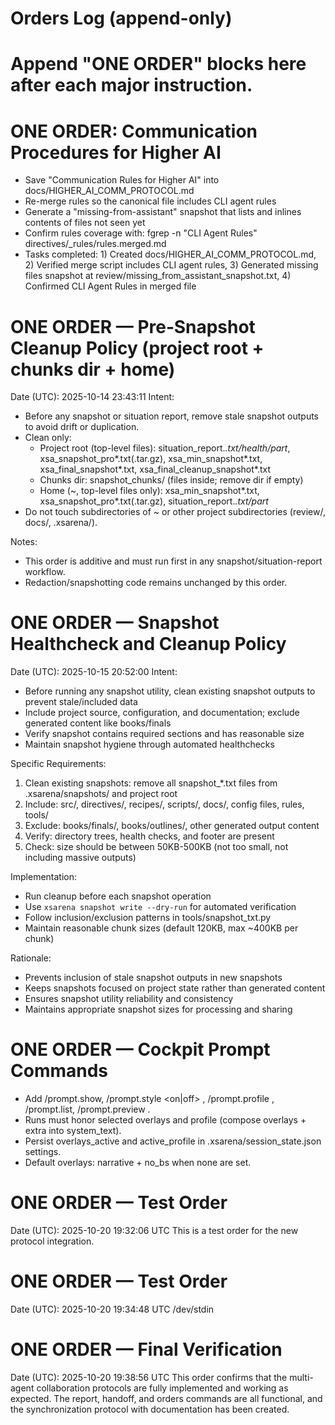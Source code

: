 # Orders Log (append-only)
# Append "ONE ORDER" blocks here after each major instruction.

# ONE ORDER: Communication Procedures for Higher AI
- Save "Communication Rules for Higher AI" into docs/HIGHER_AI_COMM_PROTOCOL.md
- Re-merge rules so the canonical file includes CLI agent rules
- Generate a "missing-from-assistant" snapshot that lists and inlines contents of files not seen yet
- Confirm rules coverage with: fgrep -n "CLI Agent Rules" directives/_rules/rules.merged.md
- Tasks completed: 1) Created docs/HIGHER_AI_COMM_PROTOCOL.md, 2) Verified merge script includes CLI agent rules, 3) Generated missing files snapshot at review/missing_from_assistant_snapshot.txt, 4) Confirmed CLI Agent Rules in merged file
# ONE ORDER — Pre‑Snapshot Cleanup Policy (project root + chunks dir + home)
Date (UTC): 2025-10-14 23:43:11
Intent:
- Before any snapshot or situation report, remove stale snapshot outputs to avoid drift or duplication.
- Clean only:
  - Project root (top-level files): situation_report.*.txt/health/part*, xsa_snapshot_pro*.txt(.tar.gz), xsa_min_snapshot*.txt, xsa_final_snapshot*.txt, xsa_final_cleanup_snapshot*.txt
  - Chunks dir: snapshot_chunks/ (files inside; remove dir if empty)
  - Home (~, top-level files only): xsa_min_snapshot*.txt, xsa_snapshot_pro*.txt(.tar.gz), situation_report.*.txt/part*
- Do not touch subdirectories of ~ or other project subdirectories (review/, docs/, .xsarena/).

Notes:
- This order is additive and must run first in any snapshot/situation-report workflow.
- Redaction/snapshotting code remains unchanged by this order.


# ONE ORDER — Snapshot Healthcheck and Cleanup Policy
Date (UTC): 2025-10-15 20:52:00
Intent:
- Before running any snapshot utility, clean existing snapshot outputs to prevent stale/included data
- Include project source, configuration, and documentation; exclude generated content like books/finals
- Verify snapshot contains required sections and has reasonable size
- Maintain snapshot hygiene through automated healthchecks

Specific Requirements:
1. Clean existing snapshots: remove all snapshot_*.txt files from .xsarena/snapshots/ and project root
2. Include: src/, directives/, recipes/, scripts/, docs/, config files, rules, tools/
3. Exclude: books/finals/, books/outlines/, other generated output content
4. Verify: directory trees, health checks, and footer are present
5. Check: size should be between 50KB-500KB (not too small, not including massive outputs)

Implementation:
- Run cleanup before each snapshot operation
- Use `xsarena snapshot write --dry-run` for automated verification
- Follow inclusion/exclusion patterns in tools/snapshot_txt.py
- Maintain reasonable chunk sizes (default 120KB, max ~400KB per chunk)

Rationale:
- Prevents inclusion of stale snapshot outputs in new snapshots
- Keeps snapshots focused on project state rather than generated content
- Ensures snapshot utility reliability and consistency
- Maintains appropriate snapshot sizes for processing and sharing

# ONE ORDER — Cockpit Prompt Commands
- Add /prompt.show, /prompt.style <on|off> <name>, /prompt.profile <name>, /prompt.list, /prompt.preview <recipe>.
- Runs must honor selected overlays and profile (compose overlays + extra into system_text).
- Persist overlays_active and active_profile in .xsarena/session_state.json settings.
- Default overlays: narrative + no_bs when none are set.

# ONE ORDER — Test Order
Date (UTC): 2025-10-20 19:32:06 UTC
This is a test order for the new protocol integration.


# ONE ORDER — Test Order
Date (UTC): 2025-10-20 19:34:48 UTC
/dev/stdin


# ONE ORDER — Final Verification
Date (UTC): 2025-10-20 19:38:56 UTC
This order confirms that the multi-agent collaboration protocols are fully implemented and working as expected. The report, handoff, and orders commands are all functional, and the synchronization protocol with documentation has been created.
